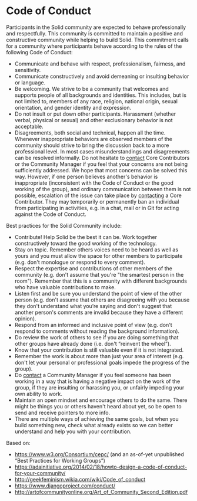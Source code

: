 # Code of Conduct

Participants in the Solid community are expected to behave professionally and
respectfully. This community is committed to maintain a positive and
constructive community while helping to build Solid. This commitment calls for a
community where participants behave according to the rules of the following Code
of Conduct:

- Communicate and behave with respect, professionalism, fairness, and
sensitivity.
- Communicate constructively and avoid demeaning or insulting behavior or
language.
- Be welcoming. We strive to be a community that welcomes and supports people of
all backgrounds and identities. This includes, but is not limited to, members of
any race, religion, national origin, sexual orientation, and gender identity and
expression.
- Do not insult or put down other participants. Harassment (whether verbal,
physical or sexual) and other exclusionary behavior is not acceptable.
- Disagreements, both social and technical, happen all the time. Whenever
inappropriate behaviors are observed members of the community should strive to
bring the discussion back to a more professional level. In most cases
misunderstandings and disagreements can be resolved informally. Do not hesitate
to [contact](https://github.com/solid/community/blob/master/community-roles.md) Core Contributors or the Community Manager if you feel that your
concerns are not being sufficiently addressed. We hope that most concerns can be
solved this way. However, if one person believes another's behavior is
inappropriate (inconsistent with the Code of Conduct or the good working of the
group), and ordinary communication between them is not possible, escalation of
the issue can take place by [contacting](https://github.com/solid/community/blob/master/community-roles.md) a Core Contributor. They may temporarily
or permanently ban an individual from participating in activities, e.g. in a
chat, mail or in Git for acting against the Code of Conduct.

Best practices for the Solid Community include:

- Contribute! Help Solid be the best it can be. Work together constructively
toward the good working of the technology.
- Stay on topic. Remember others voices need to be heard as well as yours and
you must allow the space for other members to participate (e.g. don't monologue
or respond to every comment).
- Respect the expertise and contributions of other members of the community
(e.g. don't assume that you're "the smartest person in the room"). Remember
that this is a community with different backgrounds who have valuable
contributions to make.
- Listen first and be sure you understand the point of view of the other person
(e.g. don't assume that others are disagreeing with you because they don't
understand what you’re saying and don't suggest that another person's comments
are invalid because they have a different opinion).
- Respond from an informed and inclusive point of view (e.g. don't respond to
comments without reading the background information).
- Do review the work of others to see if you are doing something that other
groups have already done (i.e. don't “reinvent the wheel”).
- Know that your contribution is still valuable even if it is not integrated.
- Remember the work is about more than just your area of interest (e.g. don't
let your personal or professional goals impede the progress of the group).
- Do [contact](https://github.com/solid/community/blob/master/community-roles.md) a Community Manager if you feel someone has been working in a way
that is having a negative impact on the work of the group, if they are insulting
or harassing you, or unfairly impeding your own ability to work.
- Maintain an open mindset and encourage others to do the same. There might be
things you or others haven't heard about yet, so be open to send and receive
pointers to more info.
- There are multiple ways of achieving the same goals, but when you build
something new, check what already exists so we can better understand and help
you with your contribution.

Based on:
- https://www.w3.org/Consortium/cepc/  (and an as-of-yet unpublished “Best
  Practices for Working Groups”)
- https://adainitiative.org/2014/02/18/howto-design-a-code-of-conduct-for-your-community/
- http://geekfeminism.wikia.com/wiki/Code_of_conduct
- https://www.djangoproject.com/conduct/
- http://artofcommunityonline.org/Art_of_Community_Second_Edition.pdf
